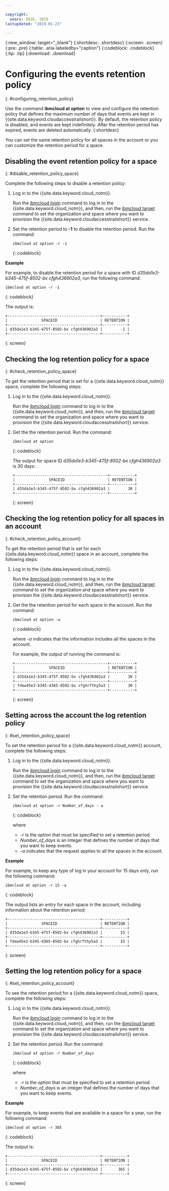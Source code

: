 ```yaml
---

copyright:
  years: 2016, 2019
lastupdated: "2019-01-23"

---
```


{:new_window: target="_blank"}
{:shortdesc: .shortdesc}
{:screen: .screen}
{:pre: .pre}
{:table: .aria-labeledby="caption"}
{:codeblock: .codeblock}
{:tip: .tip}
{:download: .download}


# Configuring the events retention policy
{: #configuring_retention_policy}

Use the command **ibmcloud at option** to view and configure the retention policy that defines the maximum number of days that events are kept in {{site.data.keyword.cloudaccesstrailshort}}. By default, the retention policy is disabled, and events are kept indefinitely. After the retention period has expired, events are deleted automatically. 
{:shortdesc}

You can set the same retention policy for all spaces in the account or you can customize the retention period for a space. 


## Disabling the event retention policy for a space
{: #disable_retention_policy_space}

Complete the following steps to disable a retention policy:

1. Log in to the {{site.data.keyword.cloud_notm}}. 

    Run the [ibmcloud login](/docs/cli/reference/ibmcloud?topic=cloud-cli-ibmcloud_cli#ibmcloud_login) command to log in to the {{site.data.keyword.cloud_notm}}, and then, run the [ibmcloud target](/docs/cli/reference/ibmcloud?topic=cloud-cli-ibmcloud_cli#ibmcloud_target) command to set the organization and space where you want to provision the {{site.data.keyword.cloudaccesstrailshort}} service.
	
2. Set the retention period to **-1** to disable the retention period. Run the command:

    ```
    ibmcloud at option -r -1
    ```
    {: codeblock}
    
**Example**
    
For example, to disable the retention period for a space with ID *d35da1e3-b345-475f-8502-bx cfgh436902a3*, run the following command:

```
ibmcloud at option -r -1
```
{: codeblock}

The output is:

```
+-----------------------------------------+-----------+
|               SPACEID                   | RETENTION |
+-----------------------------------------+-----------+
| d35da1e3-b345-475f-8502-bx cfgh436902a3 |        -1 |
+-----------------------------------------+-----------+
```
{: screen} 



## Checking the log retention policy for a space
{: #check_retention_policy_space}

To get the retention period that is set for a {{site.data.keyword.cloud_notm}} space, complete the following steps:

1. Log in to the {{site.data.keyword.cloud_notm}}. 

    Run the [ibmcloud login](/docs/cli/reference/ibmcloud?topic=cloud-cli-ibmcloud_cli#ibmcloud_login) command to log in to the {{site.data.keyword.cloud_notm}}, and then, run the [ibmcloud target](/docs/cli/reference/ibmcloud?topic=cloud-cli-ibmcloud_cli#ibmcloud_target) command to set the organization and space where you want to provision the {{site.data.keyword.cloudaccesstrailshort}} service.
	
2. Get the the retention period. Run the command:

    ```
    ibmcloud at option
    ```
    {: codeblock}

    The output for space ID *d35da1e3-b345-475f-8502-bx cfgh436902a3* is 30 days:

    ```
    +-----------------------------------------+-----------+
    |               SPACEID                   | RETENTION |
    +-----------------------------------------+-----------+
    | d35da1e3-b345-475f-8502-bx cfgh436902a3 |        30 |
    +-----------------------------------------+-----------+
    ```
    {: screen}
    

## Checking the log retention policy for all spaces in an account
{: #check_retention_policy_account}

To get the retention period that is set for each {{site.data.keyword.cloud_notm}} space in an account, complete the following steps:

1. Log in to the {{site.data.keyword.cloud_notm}}. 

    Run the [ibmcloud login](/docs/cli/reference/ibmcloud?topic=cloud-cli-ibmcloud_cli#ibmcloud_login) command to log in to the {{site.data.keyword.cloud_notm}}, and then, run the [ibmcloud target](/docs/cli/reference/ibmcloud?topic=cloud-cli-ibmcloud_cli#ibmcloud_target) command to set the organization and space where you want to provision the {{site.data.keyword.cloudaccesstrailshort}} service.
    
2. Get the the retention period for each space in the account. Run the command:

    ```
    ibmcloud at option -a
    ```
    {: codeblock}
	
	where *-a* indicates that the information includes all the spaces in the account.

    For example, the output of running the command is:

    ```
    +-----------------------------------------+-----------+
    |               SPACEID                   | RETENTION |
    +-----------------------------------------+-----------+
    | d35da1e3-b345-475f-8502-bx cfgh436902a3 |        30 |
    +-----------------------------------------+-----------+
    | fdew45e3-b345-4365-8502-bx cfghrfthy5a3 |        30 |
    +-----------------------------------------+-----------+
    ```
    {: screen}
    

## Setting across the account the log retention policy
{: #set_retention_policy_space}

To set the retention period for a {{site.data.keyword.cloud_notm}} account, complete the following steps:

1. Log in to the {{site.data.keyword.cloud_notm}}. 

    Run the [ibmcloud login](/docs/cli/reference/ibmcloud?topic=cloud-cli-ibmcloud_cli#ibmcloud_login) command to log in to the {{site.data.keyword.cloud_notm}}, and then, run the [ibmcloud target](/docs/cli/reference/ibmcloud?topic=cloud-cli-ibmcloud_cli#ibmcloud_target) command to set the organization and space where you want to provision the {{site.data.keyword.cloudaccesstrailshort}} service.
	
2. Set the retention period. Run the command:

    ```
    ibmcloud at option -r Number_of_days - a
    ```
    {: codeblock}
    
    where 
	* *-r* is the option that must be specified to set a retention period.
	* *Number_of_days* is an integer that defines the number of days that you want to keep events. 
	* *-a* indicates that the request applies to all the spaces in the account.
    
    
**Example**
    
For example, to keep any type of log in your account for 15 days only, run the following command:

```
ibmcloud at option -r 15 -a
```
{: codeblock}

The output lists an entry for each space in the account, including information about the retention period:

```
+-----------------------------------------+-----------+
|               SPACEID                   | RETENTION |
+-----------------------------------------+-----------+
| d35da1e3-b345-475f-8502-bx cfgh436902a3 |        15 |
+-----------------------------------------+-----------+
| fdew45e3-b345-4365-8502-bx cfghrfthy5a3 |        15 |
+-----------------------------------------+-----------+
```
{: screen}

## Setting the log retention policy for a space
{: #set_retention_policy_account}

To see the retention period for a {{site.data.keyword.cloud_notm}} space, complete the following steps:

1. Log in to the {{site.data.keyword.cloud_notm}}. 

    Run the [ibmcloud login](/docs/cli/reference/ibmcloud?topic=cloud-cli-ibmcloud_cli#ibmcloud_login) command to log in to the {{site.data.keyword.cloud_notm}}, and then, run the [ibmcloud target](/docs/cli/reference/ibmcloud?topic=cloud-cli-ibmcloud_cli#ibmcloud_target) command to set the organization and space where you want to provision the {{site.data.keyword.cloudaccesstrailshort}} service.
    
2. Set the retention period. Run the command:

    ```
    ibmcloud at option -r Number_of_days
    ```
    {: codeblock}
    
    where 
	* *-r* is the option that must be specified to set a retention period.
	* *Number_of_days* is an integer that defines the number of days that you want to keep events.
    
    
**Example**
    
For example, to keep events that are available in a space for a year, run the following command:

```
ibmcloud at option -r 365
```
{: codeblock}

The output is:

```
+-----------------------------------------+-----------+
|               SPACEID                   | RETENTION |
+-----------------------------------------+-----------+
| d35da1e3-b345-475f-8502-bx cfgh436902a3 |       365 |
+-----------------------------------------+-----------+
```
{: screen}


